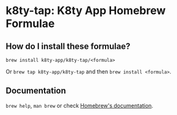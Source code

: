 # k8ty-tap: K8ty App Homebrew Formulae

## How do I install these formulae?
`brew install k8ty-app/k8ty-tap/<formula>`

Or `brew tap k8ty-app/k8ty-tap` and then `brew install <formula>`.

## Documentation
`brew help`, `man brew` or check [Homebrew's documentation](https://docs.brew.sh).
